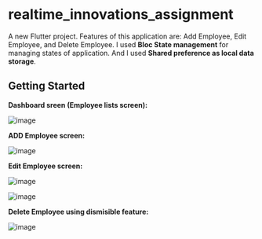 # realtime_innovations_assignment

A new Flutter project. Features of this application are: Add Employee, Edit Employee, and Delete Employee. I used **Bloc State management** for managing states of application. And I used **Shared preference as local data storage**.

## Getting Started

**Dashboard sreen (Employee lists screen):**

![image](https://github.com/user-attachments/assets/a3cac990-7fa1-4b06-8edc-963fdd731721)


**ADD Employee screen:**

![image](https://github.com/user-attachments/assets/e882a182-87bf-4307-a486-ac7eaedd6d3e)


**Edit Employee screen:**

![image](https://github.com/user-attachments/assets/fe8f669b-1de4-4af3-ab91-75ed2c4bd2ad)

![image](https://github.com/user-attachments/assets/b835ea89-f3c0-4479-a10a-cba37d91c52d)


**Delete Employee using dismisible feature:**

![image](https://github.com/user-attachments/assets/6fbd2f74-36ca-4adc-9c96-fabc274e62a9)
